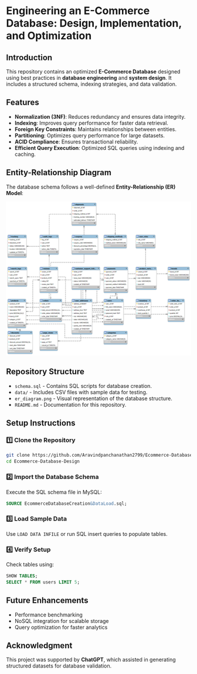 # Engineering an E-Commerce Database: Design, Implementation, and Optimization

## Introduction
This repository contains an optimized **E-Commerce Database** designed using best practices in **database engineering** and **system design**. It includes a structured schema, indexing strategies, and data validation.

## Features
- **Normalization (3NF)**: Reduces redundancy and ensures data integrity.
- **Indexing**: Improves query performance for faster data retrieval.
- **Foreign Key Constraints**: Maintains relationships between entities.
- **Partitioning**: Optimizes query performance for large datasets.
- **ACID Compliance**: Ensures transactional reliability.
- **Efficient Query Execution**: Optimized SQL queries using indexing and caching.

## Entity-Relationship Diagram
The database schema follows a well-defined **Entity-Relationship (ER) Model**:

![ER Diagram](EcommerceDatabase.png)

## Repository Structure
- `schema.sql` - Contains SQL scripts for database creation.
- `data/` - Includes CSV files with sample data for testing.
- `er_diagram.png` - Visual representation of the database structure.
- `README.md` - Documentation for this repository.

## Setup Instructions
### 1️⃣ Clone the Repository
```bash
git clone https://github.com/Aravindpanchanathan2799/Ecommerce-Database-Design.git
cd Ecommerce-Database-Design
```

### 2️⃣ Import the Database Schema
Execute the SQL schema file in MySQL:
```sql
SOURCE EcommerceDatabaseCreation&DataLoad.sql;
```

### 3️⃣ Load Sample Data
Use `LOAD DATA INFILE` or run SQL insert queries to populate tables.

### 4️⃣ Verify Setup
Check tables using:
```sql
SHOW TABLES;
SELECT * FROM users LIMIT 5;
```

## Future Enhancements
- Performance benchmarking
- NoSQL integration for scalable storage
- Query optimization for faster analytics

## Acknowledgment
This project was supported by **ChatGPT**, which assisted in generating structured datasets for database validation.

